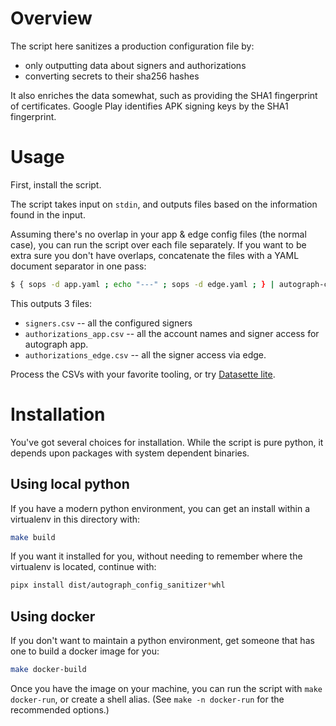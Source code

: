 # Overview
The script here sanitizes a production configuration file by:
- only outputting data about signers and authorizations
- converting secrets to their sha256 hashes

It also enriches the data somewhat, such as providing the SHA1 fingerprint of
certificates. Google Play identifies APK signing keys by the SHA1 fingerprint.

# Usage

First, install the script.

The script takes input on `stdin`, and outputs files based on the information
found in the input.

Assuming there's no overlap in your app & edge config files (the normal case),
you can run the script over each file separately. If you want to be extra sure
you don't have overlaps, concatenate the files with a YAML document separator in
one pass:
```bash
$ { sops -d app.yaml ; echo "---" ; sops -d edge.yaml ; } | autograph-config-sanitizer
```

This outputs 3 files:
- `signers.csv` -- all the configured signers
- `authorizations_app.csv` -- all the account names and signer access for
  autograph app.
- `authorizations_edge.csv` -- all the signer access via edge.

Process the CSVs with your favorite tooling, or try [Datasette
lite](https://lite.datasette.io).

# Installation

You've got several choices for installation. While the script is pure python, it depends upon packages with system dependent binaries.

## Using local python
If you have a modern python environment, you can get an install within a virtualenv in this directory with:
```bash
make build
```
If you want it installed for you, without needing to remember where the virtualenv is located, continue with:
```bash
pipx install dist/autograph_config_sanitizer*whl
```

## Using docker
If you don't want to maintain a python environment, get someone that has one to build a docker image for you:
```bash
make docker-build
```

Once you have the image on your machine, you can run the script with `make docker-run`, or create a shell alias. (See `make -n docker-run` for the recommended options.)

